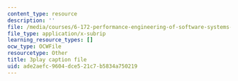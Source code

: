```yaml
---
content_type: resource
description: ''
file: /media/courses/6-172-performance-engineering-of-software-systems-fall-2018/ade2aefc9604dce521c7b5834a750219_dx98pqJvZVk.srt
file_type: application/x-subrip
learning_resource_types: []
ocw_type: OCWFile
resourcetype: Other
title: 3play caption file
uid: ade2aefc-9604-dce5-21c7-b5834a750219
---
```

